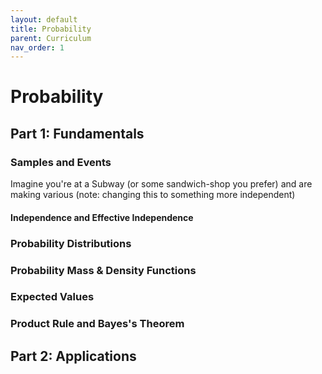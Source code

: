 ```yaml
---
layout: default
title: Probability
parent: Curriculum
nav_order: 1
---
```



# Probability
## Part 1: Fundamentals
### Samples and Events
Imagine you're at a Subway (or some sandwich-shop you prefer) and are making various (note: changing this to something more independent)
#### Independence and Effective Independence
### Probability Distributions
### Probability Mass & Density Functions
### Expected Values
### Product Rule and Bayes's Theorem
## Part 2: Applications
